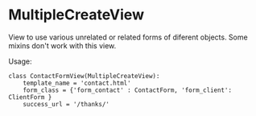 
MultipleCreateView
================== 
View to use various unrelated or related forms of diferent objects. 
Some mixins don't work with this view. 

Usage:  
```
class ContactFormView(MultipleCreateView): 
    template_name = 'contact.html' 
    form_class = {'form_contact' : ContactForm, 'form_client': ClientForm } 
    success_url = '/thanks/' 
```
